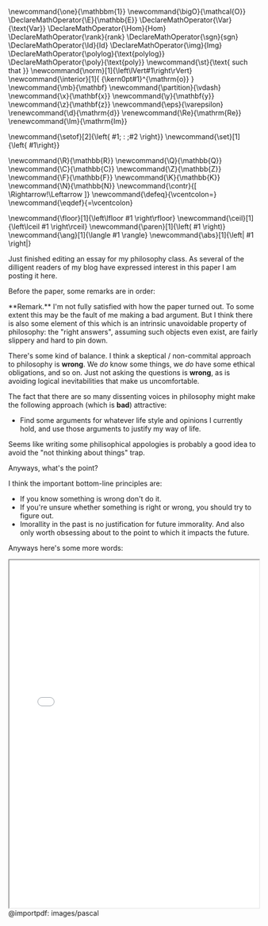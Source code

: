 \newcommand{\one}{\mathbbm{1}}
\newcommand{\bigO}{\mathcal{O}}
\DeclareMathOperator{\E}{\mathbb{E}}
\DeclareMathOperator{\Var}{\text{Var}}
\DeclareMathOperator{\Hom}{Hom}
\DeclareMathOperator{\rank}{rank}
\DeclareMathOperator{\sgn}{sgn}
\DeclareMathOperator{\Id}{Id}
\DeclareMathOperator{\img}{Img}
\DeclareMathOperator{\polylog}{\text{polylog}}
\DeclareMathOperator{\poly}{\text{poly}}
\newcommand{\st}{\text{ such that }}
\newcommand{\norm}[1]{\left\lVert#1\right\rVert}
\newcommand{\interior}[1]{ {\kern0pt#1}^{\mathrm{o}} }
\newcommand{\mb}{\mathbf}
\newcommand{\partition}{\vdash}
\newcommand{\x}{\mathbf{x}}
\newcommand{\y}{\mathbf{y}}
\newcommand{\z}{\mathbf{z}}
\newcommand{\eps}{\varepsilon}
\renewcommand{\d}{\mathrm{d}}
\renewcommand{\Re}{\mathrm{Re}}
\renewcommand{\Im}{\mathrm{Im}}

\newcommand{\setof}[2]{\left\{ #1\; : \;#2 \right\}}
\newcommand{\set}[1]{\left\{ #1\right\}}

\newcommand{\R}{\mathbb{R}}
\newcommand{\Q}{\mathbb{Q}}
\newcommand{\C}{\mathbb{C}}
\newcommand{\Z}{\mathbb{Z}}
\newcommand{\F}{\mathbb{F}}
\newcommand{\K}{\mathbb{K}}
\newcommand{\N}{\mathbb{N}}
\newcommand{\contr}{\[ \Rightarrow\!\Leftarrow \]}
\newcommand{\defeq}{\vcentcolon=}
\newcommand{\eqdef}{=\vcentcolon}

\newcommand{\floor}[1]{\left\lfloor #1 \right\rfloor}
\newcommand{\ceil}[1]{\left\lceil #1 \right\rceil}
\newcommand{\paren}[1]{\left( #1 \right)}
\newcommand{\ang}[1]{\langle #1 \rangle}
\newcommand{\abs}[1]{\left| #1 \right|}


Just finished editing an essay for my philosophy class. 
As several of the dilligent readers of my blog have expressed
interest in this paper I am posting it here. 

Before the paper, some remarks are in order:

<div class="rmk envbox">**Remark.**
I'm not fully satisfied with how the paper turned out. To some
extent this may be the fault of me making a bad argument. But
I think there is also some element of this which is an
intrinsic unavoidable property of philosophy: 
the "right answers", assuming such objects even exist, are
fairly slippery and hard to pin down.

There's some kind of balance. 
I think a skeptical / non-commital approach to philosophy is **wrong**.
We *do* know some things, we *do* have some ethical obligations, and so on.
Just not asking the questions is **wrong**, as is avoiding
logical inevitabilities that make us uncomfortable. 

The fact that there are so many dissenting voices in philosophy
might make the following approach (which is **bad**)
attractive:

- Find some arguments for whatever life style and opinions I
    currently hold, and use those arguments to justify my way of
    life.

Seems like writing some philisophical appologies is probably a
good idea to avoid the "not thinking about things" trap. 

Anyways, what's the point?

I think the important bottom-line principles are:

- If you know something is wrong don't do it.
- If you're unsure whether something is right or wrong, you
    should try to figure out.
- Imorallity in the past is no justification for future
    immorality. And also only worth obsessing about to the point
    to which it impacts the future.

</div>

Anyways here's some more words:

<iframe title="PDF" src="../../pdf_mwe/web0/viewer.html?file=../../posts/thoughts/src/images/pascal
.pdf" width="100%" height="700px" ></iframe>
@importpdf: images/pascal

